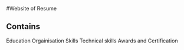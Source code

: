 #Website of Resume

## Contains

Education
Orgainisation Skills
Technical skills
Awards and Certification
